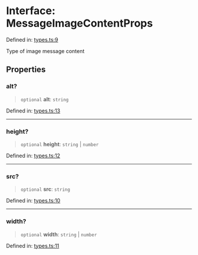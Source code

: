 # Interface: MessageImageContentProps

Defined in: [types.ts:9](https://github.com/GeoDaCenter/openassistant/blob/aa41155e698e0b65b1716140c0c14440cdd9d76a/packages/core/src/types.ts#L9)

Type of image message content

## Properties

### alt?

> `optional` **alt**: `string`

Defined in: [types.ts:13](https://github.com/GeoDaCenter/openassistant/blob/aa41155e698e0b65b1716140c0c14440cdd9d76a/packages/core/src/types.ts#L13)

***

### height?

> `optional` **height**: `string` \| `number`

Defined in: [types.ts:12](https://github.com/GeoDaCenter/openassistant/blob/aa41155e698e0b65b1716140c0c14440cdd9d76a/packages/core/src/types.ts#L12)

***

### src?

> `optional` **src**: `string`

Defined in: [types.ts:10](https://github.com/GeoDaCenter/openassistant/blob/aa41155e698e0b65b1716140c0c14440cdd9d76a/packages/core/src/types.ts#L10)

***

### width?

> `optional` **width**: `string` \| `number`

Defined in: [types.ts:11](https://github.com/GeoDaCenter/openassistant/blob/aa41155e698e0b65b1716140c0c14440cdd9d76a/packages/core/src/types.ts#L11)
